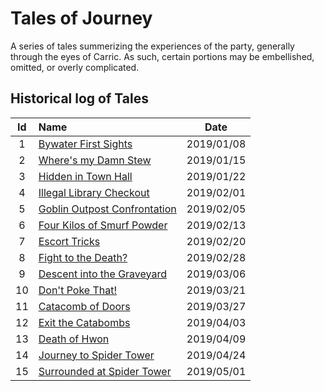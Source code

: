 # Tales of Journey
A series of tales summerizing the experiences of the party, generally through the eyes of Carric. As such, certain portions may be embellished, omitted, or overly complicated.


## Historical log of Tales

| Id | Name | Date |
|:--:|:---- |:----:|
| 1 | [Bywater First Sights](bywater_first_sights.md) | 2019/01/08 |
| 2 | [Where's my Damn Stew](wheres_my_damn_stew.md) | 2019/01/15 |
| 3 | [Hidden in Town Hall](hidden_in_town_hall.md) | 2019/01/22 |
| 4 | [Illegal Library Checkout](illegal_library_checkout.md) | 2019/02/01 |
| 5 | [Goblin Outpost Confrontation](goblin_outpost_confrontation.md) | 2019/02/05 |
| 6 | [Four Kilos of Smurf Powder](four_kilos_of_smurf_powder.md) | 2019/02/13 |
| 7 | [Escort Tricks](escort_tricks.md) | 2019/02/20 |
| 8 | [Fight to the Death?](fight_to_the_death.md) | 2019/02/28 |
| 9 | [Descent into the Graveyard](descent_into_the_graveyard.md) | 2019/03/06 |
| 10 | [Don't Poke That!](dont_poke_that.md) | 2019/03/21 |
| 11 | [Catacomb of Doors](catacomb_of_doors.md) | 2019/03/27 |
| 12 | [Exit the Catabombs](exit_the_catacombs.md) | 2019/04/03 |
| 13 | [Death of Hwon](death_of_hwon.md) | 2019/04/09 |
| 14 | [Journey to Spider Tower](journey_to_spider_tower.md) | 2019/04/24 |
| 15 | [Surrounded at Spider Tower](surrounded_at_spider_tower.md) | 2019/05/01 |

